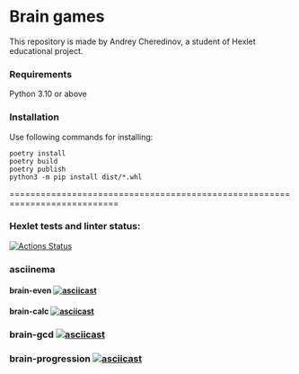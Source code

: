 # Brain games

This repository is made by Andrey Cheredinov, a student of Hexlet educational project.

### Requirements
Python 3.10 or above

### Installation
Use following commands for installing:

	poetry install
	poetry build
	poetry publish
	python3 -m pip install dist/*.whl

===========================================================================

### Hexlet tests and linter status:
[![Actions Status](https://github.com/acherinb/python-project-49/workflows/hexlet-check/badge.svg)](https://github.com/acherinb/python-project-49/actions)

### asciinema

#### brain-even [![asciicast](https://asciinema.org/a/DvkZpuI0YWGBQqZUG4VVTAXku.png)](https://asciinema.org/a/DvkZpuI0YWGBQqZUG4VVTAXku)

#### brain-calc [![asciicast](https://asciinema.org/a/JHLp9bmsti1t0K5e2Mx1NBUA2.png)](https://asciinema.org/a/JHLp9bmsti1t0K5e2Mx1NBUA2)

### brain-gcd [![asciicast](https://asciinema.org/a/dEJfFdyxCRDHt6FwLt9P0CL1K.png)](https://asciinema.org/a/dEJfFdyxCRDHt6FwLt9P0CL1K)

### brain-progression [![asciicast](https://asciinema.org/a/0YQWXsDjZSinG6mDAsY9O7ZkG.png)](https://asciinema.org/a/0YQWXsDjZSinG6mDAsY9O7ZkG)
